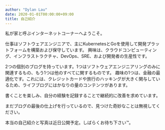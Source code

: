 ```yaml
---
author: "Dylan Lau"
date: 2020-01-01T00:00:00+09:00
title: 自己紹介
---
```


私が家と呼ぶインターネットコーナーへようこそ。

仕事はソフトウェアエンジニアで、主にKubernetesとGoを使用して開発プラットフォームを構築および保守しています。 興味は、クラウドコンピューティング、インフラストラクチャ、DevOps、SRE、および開発者の生産性です。

2つの個別のブログを持っています。1つはソフトウェアエンジニアリングのみに関連するもの、もう1つは他のすべてに関するものです。 趣味の1つは、金融の最適化です。これには、クレジットカードや旅行のハッキングが大きく関与しているため、ライフブログにはかなりの量のコンテンツがあります。

書くことを楽しみ、自分の経験を記録することで継続的に改善を求めています。

まだブログの最後の仕上げを行っているので、見つけた奇妙なことは無視してください。

本当の自己紹介と写真は近日公開予定。しばらくお待ち下さい&trade;。